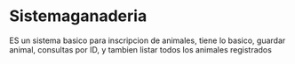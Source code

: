 # Sistemaganaderia
ES un sistema basico para inscripcion de animales, tiene lo basico, guardar animal, consultas por ID, y tambien listar todos los animales registrados
